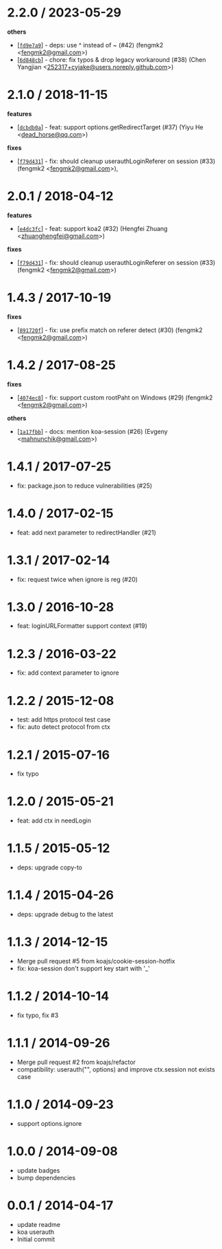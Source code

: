 
2.2.0 / 2023-05-29
==================

**others**
  * [[`fd9e7a9`](http://github.com/koajs/userauth/commit/fd9e7a92d4284219e6a455a506c92959637a5bee)] - deps: use ^ instead of ~ (#42) (fengmk2 <<fengmk2@gmail.com>>)
  * [[`6d848cb`](http://github.com/koajs/userauth/commit/6d848cbdea4e8fb7dfe50418e009c120bdd1cab9)] - chore: fix typos & drop legacy workaround (#38) (Chen Yangjian <<252317+cyjake@users.noreply.github.com>>)

2.1.0 / 2018-11-15
==================

**features**
  * [[`dcbdb0a`](http://github.com/koajs/userauth/commit/dcbdb0a6356253a52bb5a2b27571b28b873b351f)] - feat: support options.getRedirectTarget (#37) (Yiyu He <<dead_horse@qq.com>>)

**fixes**
  * [[`f79d431`](http://github.com/koajs/userauth/commit/f79d43107381dbafe14e0681df0dd6c474cae08d)] - fix: should cleanup userauthLoginReferer on session (#33) (fengmk2 <<fengmk2@gmail.com>>),

2.0.1 / 2018-04-12
==================

**features**
  * [[`e4dc3fc`](http://github.com/koajs/userauth/commit/e4dc3fc828f47a08ff85025694402884b0568831)] - feat: support koa2 (#32) (Hengfei Zhuang <<zhuanghengfei@gmail.com>>)

**fixes**
  * [[`f79d431`](http://github.com/koajs/userauth/commit/f79d43107381dbafe14e0681df0dd6c474cae08d)] - fix: should cleanup userauthLoginReferer on session (#33) (fengmk2 <<fengmk2@gmail.com>>)

1.4.3 / 2017-10-19
==================

**fixes**
  * [[`891720f`](http://github.com/koajs/userauth/commit/891720f86348d1a8470926c6b3c416d9a3b5b53a)] - fix: use prefix match on referer detect (#30) (fengmk2 <<fengmk2@gmail.com>>)

1.4.2 / 2017-08-25
==================

**fixes**
  * [[`4074ec8`](http://github.com/koajs/userauth/commit/4074ec88bce1c22fc73be0737633144535f910bf)] - fix: support custom rootPaht on Windows (#29) (fengmk2 <<fengmk2@gmail.com>>)

**others**
  * [[`1a17fbb`](http://github.com/koajs/userauth/commit/1a17fbb7f8adc4c7ffae1b2862156186d6ecf41d)] - docs: mention koa-session (#26) (Evgeny <<mahnunchik@gmail.com>>)

1.4.1 / 2017-07-25
==================

  * fix: package.json to reduce vulnerabilities (#25)

1.4.0 / 2017-02-15
==================

  * feat: add next parameter to redirectHandler (#21)

1.3.1 / 2017-02-14
==================

  * fix: request twice when ignore is reg (#20)

1.3.0 / 2016-10-28
==================

  * feat: loginURLFormatter support context (#19)

1.2.3 / 2016-03-22
==================

  * fix: add context parameter to ignore

1.2.2 / 2015-12-08
==================

 * test: add https protocol test case
 * fix: auto detect protocol from ctx

1.2.1 / 2015-07-16
==================

  * fix typo

1.2.0 / 2015-05-21
==================

  * feat: add ctx in needLogin

1.1.5 / 2015-05-12
==================

 * deps: upgrade copy-to

1.1.4 / 2015-04-26
==================

  * deps: upgrade debug to the latest

1.1.3 / 2014-12-15
==================

  * Merge pull request #5 from koajs/cookie-session-hotfix
  * fix: koa-session don't support key start with '_'

1.1.2 / 2014-10-14
==================

  * fix typo, fix #3

1.1.1 / 2014-09-26
==================

  * Merge pull request #2 from koajs/refactor
  * compatibility: userauth("", options) and improve ctx.session not exists case

1.1.0 / 2014-09-23
==================

  * support options.ignore

1.0.0 / 2014-09-08
==================

  * update badges
  * bump dependencies

0.0.1 / 2014-04-17
==================

  * update readme
  * koa userauth
  * Initial commit
